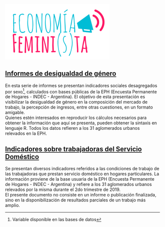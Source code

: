 ![](img/logo.png)   

## [Informes de desigualdad de género](informe_desigualdad_genero)

En esta serie de informes se presentan indicadores sociales desagregados por sexo[^1], calculados con bases públicas de la EPH (Encuesta Permanente de Hogares - INDEC - Argentina). El objetivo de esta presentación es visibilizar la desigualdad de género en la composición del mercado de trabajo, la percepción de ingresos, entre otras cuestiones, en un formato amigable.    
Quienes estén interesados en reproducir los cálculos necesarios para obtener la información que aquí se presenta, pueden obtener la sintaxis en lenguaje R. Todos los datos refieren a los 31 aglomerados urbanos relevados en la EPH.     
     
[^1]: Variable disponible en las bases de datos      

## [Indicadores sobre trabajadoras del Servicio Doméstico](indicadores_trabajadoras_servicio_doméstico)

Se presentan diversos indicadores referidos a las condiciones de trabajo de las trabajadoras que prestan servicio doméstico en hogares particulares. La información proviene de la base usuaria de la EPH (Encuesta Permanente de Hogares - INDEC - Argentina) y refiere a los 31 aglomerados urbanos relevados por la misma durante el 2do trimestre de 2019.             
El presente documento no consiste en un informe o publicación finalizada, sino en la disponibilización de resultados parciales de un trabajo más amplio.